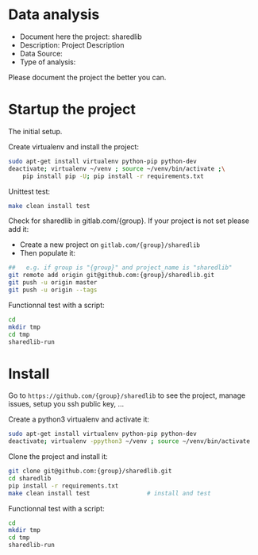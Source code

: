 # Data analysis
- Document here the project: sharedlib
- Description: Project Description
- Data Source:
- Type of analysis:

Please document the project the better you can.

# Startup the project

The initial setup.

Create virtualenv and install the project:
```bash
sudo apt-get install virtualenv python-pip python-dev
deactivate; virtualenv ~/venv ; source ~/venv/bin/activate ;\
    pip install pip -U; pip install -r requirements.txt
```

Unittest test:
```bash
make clean install test
```

Check for sharedlib in gitlab.com/{group}.
If your project is not set please add it:

- Create a new project on `gitlab.com/{group}/sharedlib`
- Then populate it:

```bash
##   e.g. if group is "{group}" and project_name is "sharedlib"
git remote add origin git@github.com:{group}/sharedlib.git
git push -u origin master
git push -u origin --tags
```

Functionnal test with a script:

```bash
cd
mkdir tmp
cd tmp
sharedlib-run
```

# Install

Go to `https://github.com/{group}/sharedlib` to see the project, manage issues,
setup you ssh public key, ...

Create a python3 virtualenv and activate it:

```bash
sudo apt-get install virtualenv python-pip python-dev
deactivate; virtualenv -ppython3 ~/venv ; source ~/venv/bin/activate
```

Clone the project and install it:

```bash
git clone git@github.com:{group}/sharedlib.git
cd sharedlib
pip install -r requirements.txt
make clean install test                # install and test
```
Functionnal test with a script:

```bash
cd
mkdir tmp
cd tmp
sharedlib-run
```

